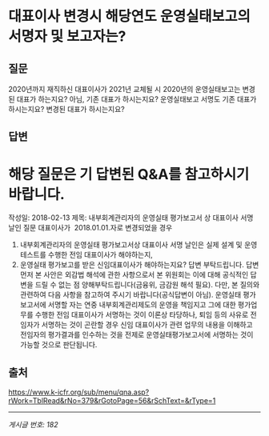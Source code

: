 # 대표이사 변경시 해당연도 운영실태보고의 서명자 및 보고자는?

## 질문
2020년까지 재직하신 대표이사가 2021년 교체될 시
2020년의 운영실태보고는 변경된 대표가 하는지요?
아님, 기존 대표가 하시는지요?
운영실태보고 서명도 기존 대표가 하시는지요?
변경된 대표가 하시는지요?

## 답변
해당 질문은 기 답변된 Q&A를 참고하시기 바랍니다.
========================================================
작성일: 2018-02-13
제목: 내부회계관리자의 운영실태 평가보고서 상 대표이사 서명 날인
질문
대표이사가  2018.01.01.자로 변경되었을 경우
1) 내부회계관리자의 운영실태 평가보고서상 대표이사 서명 날인은 실제 설계 및 운영 테스트를 수행한 전임 대표이사가 해야하는지,
2) 운영실태 평가보고를 받은 신임대표이사가 해야하는지요?
답변 부탁드립니다.
답변
먼저 본 사안은 외감법 해석에 관한 사항으로서 본 위원회는 이에 대해 공식적인 답변을 드릴 수 없는 점 양해부탁드립니다(금융위, 금감원 해석 필요).
다만, 본 질의와 관련하여 다음 사항을 참고하여 주시기 바랍니다(공식답변이 아님).
운영실태 평가보고서에 서명할 자는 연중 내부회계관리제도의 운영을 책임지고 그에 대한 평가업무를 수행한 전임 대표이사가 서명하는 것이 이론상 타당하나,
퇴임 등의 사유로 전임자가 서명하는 것이 곤란할 경우 신임 대표이사가 관련 업무의 내용을 이해하고 전임자의 평가결과를 인수하는 것을 전제로 운영실태평가보고서에 서명하는 것이 가능할 것으로 판단됩니다.

## 출처
https://www.k-icfr.org/sub/menu/qna.asp?rWork=TblRead&rNo=379&rGotoPage=56&rSchText=&rType=1

---
*게시글 번호: 182*
